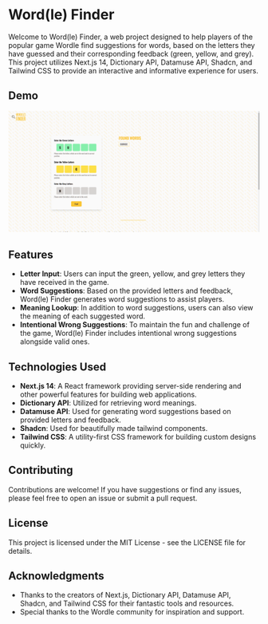 # Word(le) Finder

Welcome to Word(le) Finder, a web project designed to help players of the popular game Wordle find suggestions for words, based on the letters they have guessed and their corresponding feedback (green, yellow, and grey). This project utilizes Next.js 14, Dictionary API, Datamuse API, Shadcn, and Tailwind CSS to provide an interactive and informative experience for users.

## Demo

![](https://github.com/Ritoban-Goswami/word.le-finder/blob/main/public/word.le_finder_demo.gif)

## Features

- **Letter Input**: Users can input the green, yellow, and grey letters they have received in the game.
- **Word Suggestions**: Based on the provided letters and feedback, Word(le) Finder generates word suggestions to assist players.
- **Meaning Lookup**: In addition to word suggestions, users can also view the meaning of each suggested word.
- **Intentional Wrong Suggestions**: To maintain the fun and challenge of the game, Word(le) Finder includes intentional wrong suggestions alongside valid ones.

## Technologies Used

- **Next.js 14**: A React framework providing server-side rendering and other powerful features for building web applications.
- **Dictionary API**: Utilized for retrieving word meanings.
- **Datamuse API**: Used for generating word suggestions based on provided letters and feedback.
- **Shadcn**: Used for beautifully made tailwind components.
- **Tailwind CSS**: A utility-first CSS framework for building custom designs quickly.

## Contributing

Contributions are welcome! If you have suggestions or find any issues, please feel free to open an issue or submit a pull request.

## License

This project is licensed under the MIT License - see the LICENSE file for details.

## Acknowledgments

- Thanks to the creators of Next.js, Dictionary API, Datamuse API, Shadcn, and Tailwind CSS for their fantastic tools and resources.
- Special thanks to the Wordle community for inspiration and support.
